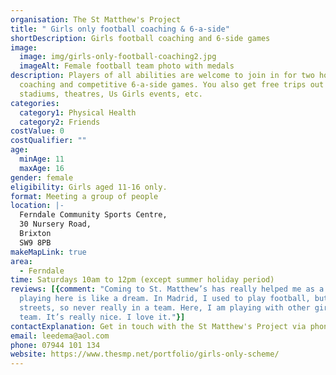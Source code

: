 ```yaml
---
organisation: The St Matthew's Project
title: " Girls only football coaching & 6-a-side"
shortDescription: Girls football coaching and 6-side games
image:
  image: img/girls-only-football-coaching2.jpg
  imageAlt: Female football team photo with medals
description: Players of all abilities are welcome to join in for two hours of
  coaching and competitive 6-a-side games. You also get free trips out to
  stadiums, theatres, Us Girls events, etc.
categories:
  category1: Physical Health
  category2: Friends
costValue: 0
costQualifier: ""
age:
  minAge: 11
  maxAge: 16
gender: female
eligibility: Girls aged 11-16 only.
format: Meeting a group of people
location: |-
  Ferndale Community Sports Centre,
  30 Nursery Road,
  Brixton
  SW9 8PB
makeMapLink: true
area:
  - Ferndale
time: Saturdays 10am to 12pm (except summer holiday period)
reviews: [{comment: "Coming to St. Matthew’s has really helped me as a person because
  playing here is like a dream. In Madrid, I used to play football, but on the
  streets, so never really in a team. Here, I am playing with other girls, as a
  team. It’s really nice. I love it."}]
contactExplanation: Get in touch with the St Matthew's Project via phone or email.
email: leedema@aol.com
phone: 07944 101 134
website: https://www.thesmp.net/portfolio/girls-only-scheme/
---
```

